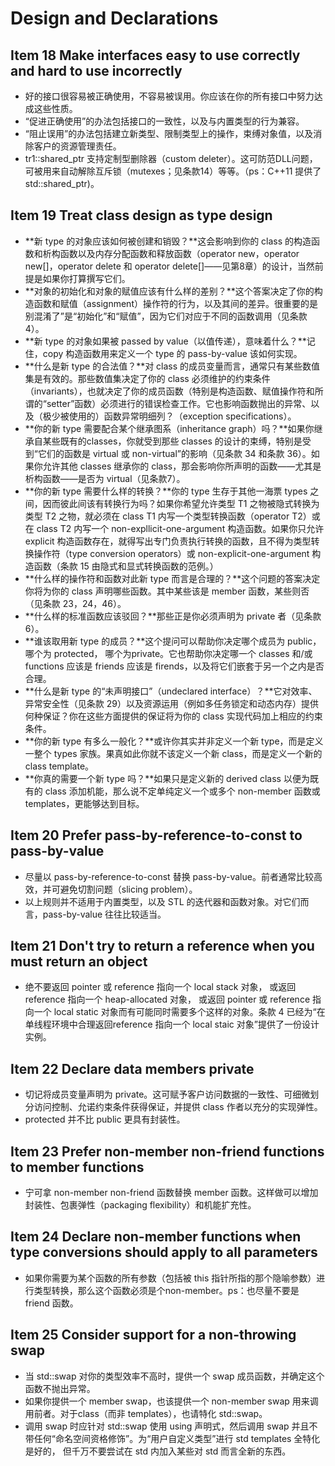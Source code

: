 # Design and  Declarations

## Item 18 Make interfaces easy to use correctly and hard to use incorrectly

- 好的接口很容易被正确使用，不容易被误用。你应该在你的所有接口中努力达成这些性质。
- “促进正确使用”的办法包括接口的一致性，以及与内置类型的行为兼容。
- “阻止误用”的办法包括建立新类型、限制类型上的操作，束缚对象值，以及消除客户的资源管理责任。
- tr1::shared_ptr 支持定制型删除器（custom deleter）。这可防范DLL问题，可被用来自动解除互斥锁（mutexes；见条款14）等等。（ps：C++11 提供了 std::shared_ptr)。

## Item 19 Treat class design as type design

- **新 type 的对象应该如何被创建和销毁？**这会影响到你的 class 的构造函数和析构函数以及内存分配函数和释放函数（operator new，operator new[]，operator delete 和 operator delete[]——见第8章）的设计，当然前提是如果你打算撰写它们。
- **对象的初始化和对象的赋值应该有什么样的差别？**这个答案决定了你的构造函数和赋值（assignment）操作符的行为，以及其间的差异。很重要的是别混淆了”是“初始化”和“赋值”，因为它们对应于不同的函数调用（见条款4）。
- **新 type 的对象如果被 passed by value（以值传递），意味着什么？**记住，copy 构造函数用来定义一个 type 的 pass-by-value 该如何实现。
- **什么是新 type 的合法值？**对 class 的成员变量而言，通常只有某些数值集是有效的。那些数值集决定了你的 class 必须维护的约束条件（invariants），也就决定了你的成员函数（特别是构造函数、赋值操作符和所谓的“setter”函数）必须进行的错误检查工作。它也影响函数抛出的异常、以及（极少被使用的）函数异常明细列？（exception specifications）。
- **你的新 type 需要配合某个继承图系（inheritance graph）吗？**如果你继承自某些既有的classes，你就受到那些 classes 的设计的束缚，特别是受到“它们的函数是 virtual 或 non-virtual”的影响（见条款 34 和条款 36）。如果你允许其他 classes 继承你的 class，那会影响你所声明的函数——尤其是析构函数——是否为 virtual（见条款7）。
- **你的新 type 需要什么样的转换？**你的 type 生存于其他一海票 types 之间，因而彼此间该有转换行为吗？如果你希望允许类型 T1 之物被隐式转换为类型 T2 之物，就必须在 class T1 内写一个类型转换函数（operator T2）或在 class T2 内写一个 non-expllicit-one-argument 构造函数。如果你只允许 explicit 构造函数存在，就得写出专门负责执行转换的函数，且不得为类型转换操作符（type conversion operators）或 non-explicit-one-argument 构造函数（条款 15 由隐式和显式转换函数的范例。）
- **什么样的操作符和函数对此新 type 而言是合理的？**这个问题的答案决定你将为你的 class 声明哪些函数。其中某些该是 member 函数，某些则否（见条款 23，24，46）。
- **什么样的标准函数应该驳回？**那些正是你必须声明为 private 者（见条款 6）。
- **谁该取用新 type 的成员？**这个提问可以帮助你决定哪个成员为 public，哪个为 protected， 哪个为private。它也帮助你决定哪一个 classes 和/或 functions 应该是 friends 应该是 firends，以及将它们嵌套于另一个之内是否合理。
- **什么是新 type 的“未声明接口”（undeclared interface）？**它对效率、异常安全性（见条款 29）以及资源运用（例如多任务锁定和动态内存）提供何种保证？你在这些方面提供的保证将为你的 class 实现代码加上相应的约束条件。
- **你的新 type 有多么一般化？**或许你其实并非定义一个新 type，而是定义一整个 types 家族。果真如此你就不该定义一个新 class，而是定义一个新的 class template。
- **你真的需要一个新 type 吗？**如果只是定义新的 derived class 以便为既有的 class 添加机能，那么说不定单纯定义一个或多个 non-member 函数或 templates，更能够达到目标。

## Item 20 Prefer pass-by-reference-to-const to pass-by-value

- 尽量以 pass-by-reference-to-const 替换 pass-by-value。前者通常比较高效，并可避免切割问题（slicing problem）。
- 以上规则并不适用于内置类型，以及 STL 的迭代器和函数对象。对它们而言，pass-by-value 往往比较适当。

## Item 21 Don't try to return a reference when you must return an object

- 绝不要返回 pointer 或 reference 指向一个 local stack 对象， 或返回 reference 指向一个 heap-allocated 对象， 或返回 pointer 或 reference 指向一个 local static 对象而有可能同时需要多个这样的对象。条款 4 已经为“在单线程环境中合理返回reference 指向一个 local staic 对象”提供了一份设计实例。

## Item 22 Declare data members private

- 切记将成员变量声明为 private。这可赋予客户访问数据的一致性、可细微划分访问控制、允诺约束条件获得保证，并提供 class 作者以充分的实现弹性。
- protected 并不比 public 更具有封装性。

## Item 23 Prefer non-member non-friend functions to member functions

- 宁可拿 non-member non-friend 函数替换 member 函数。这样做可以增加封装性、包裹弹性（packaging flexibility）和机能扩充性。

## Item 24 Declare non-member functions when type conversions should apply to all parameters

- 如果你需要为某个函数的所有参数（包括被 this 指针所指的那个隐喻参数）进行类型转换，那么这个函数必须是个non-member。ps：也尽量不要是 friend 函数。

## Item 25 Consider support for  a non-throwing swap

- 当 std::swap 对你的类型效率不高时，提供一个 swap 成员函数，并确定这个函数不抛出异常。
- 如果你提供一个 member swap，也该提供一个 non-member swap 用来调用前者。对于class（而非 templates），也请特化 std::swap。
- 调用 swap 时应针对 std::swap 使用 using 声明式，然后调用 swap 并且不带任何“命名空间资格修饰”。为“用户自定义类型”进行 std templates 全特化是好的， 但千万不要尝试在 std 内加入某些对 std 而言全新的东西。
